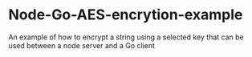 # Node-Go-AES-encrytion-example
An example of how to encrypt a string using a selected key that can be used between a node server and a Go client
